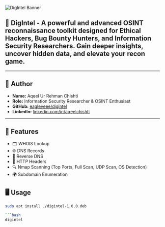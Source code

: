 ![DigIntel Banner](https://ucarecdn.com/68cbf751-302b-4789-9f06-291c1cd3dd7f/Screenshot_20250616_2344220.png)

## 🔎 **DigIntel** - A powerful and advanced OSINT reconnaissance toolkit designed for **Ethical Hackers**, **Bug Bounty Hunters**, and **Information Security Researchers**. Gain deeper insights, uncover hidden data, and elevate your recon game.

---

## 👤 Author

- **Name:** Aqeel Ur Rehman Chishti  
- **Role:** Information Security Researcher & OSINT Enthusiast  
- **GitHub:** [eagleyeee/digintel](https://github.com/eagleyeee/digintel)  
- **LinkedIn:** [linkedin.com/in/aqeelchishti](https://linkedin.com/in/aqeelchishti)  

---

## 🧰 Features

- 🗂️ WHOIS Lookup  
- 🌐 DNS Records  
- 🔁 Reverse DNS  
- 🧾 HTTP Headers  
- 🔍 Nmap Scanning (Top Ports, Full Scan, UDP Scan, OS Detection)  
- 🌍 Subdomain Enumeration

## 🖥️ Usage

```bash
sudo apt install ./digintel-1.0.0.deb

```bash
digintel
